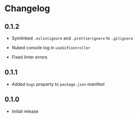 # Changelog

## 0.1.2

- Symlinked `.eslintignore` and `.prettierignore` to `.gitignore`

- Nuked console log in `useGifController`

- Fixed linter errors

## 0.1.1

- Added `bugs` property to `package.json` manifest

## 0.1.0

- Initial release
